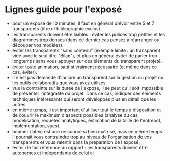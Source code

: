 # Lignes guide pour l'exposé

- pour un exposé de 10 minutes, il faut en général prévoir entre 5 et 7 transparents (titre et bibliographie exclus).
- les transparents doivent être lisibles : éviter les polices trop petites et les diagrammes trop denses (dans ce dernier cas pensez à réarranger ou découper vos modèles).
- éviter les transparents "sans contenu" (exemple limite : un transparent vide avec le seul titre "Bilan"), et plus en général éviter de parler trop longtemps sans vous appuyer sur des éléments du transparent projeté.
- éviter toute animation, sauf si vraiment nécessaire (et même dans ce cas, éviter).
- il n'est pas demandé d'inclure un transparent sur la gestion du projet ou les outils collaboratifs que vous avez utilisés.
- vue la contrainte sur la durée de l'exposé, il se peut qu'il soit impossible de présenter l'intégralité du projet. Dans ce cas, indiquer des éléments techniques intéressants qui seront développés plus en détail que les autres.
- en même temps, il est important d'utiliser tout le temps à disposition et de couvrir le maximum d'aspects possibles (analyse du cas, modélisation, requêtes analytiques, estimation de la taille de l'entrepôt, implémentation, vues).
- beamer (latex) est une ressource si bien maîtrisé, mais en même temps il pourrait vous contraindre trop au niveau de l'organisation de vos transparents et vous ralentir dans la préparation de l'exposé.
- éviter de fair référence au rapport : les transparents doivent être autonomes et indépendants de celui ci